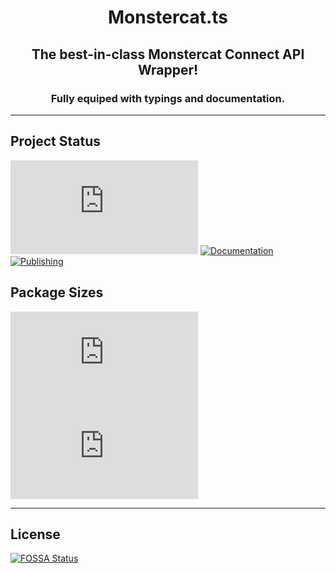 <div align="center">
  <p>
    <h1> Monstercat.ts </h1>
    <h2> The best-in-class Monstercat Connect API Wrapper! </h2>
    <h3> Fully equiped with typings and documentation. </h3>
  </p>
</div>

---

## Project Status
[![License](https://img.shields.io/github/license/quantumlytangled/monstercat.ts?style=for-the-badge&logo=github)](https://github.com/QuantumlyTangled/Monstercat.ts/blob/master/LICENCE.md)
[![Documentation](https://img.shields.io/github/workflow/status/quantumlytangled/monstercat.ts/Documentation?label=Documentation&style=for-the-badge&logo=github)](https://github.com/QuantumlyTangled/Monstercat.ts/actions?query=workflow%3ADocumentation)
[![Publishing](https://img.shields.io/github/workflow/status/quantumlytangled/monstercat.ts/Publish?label=Publishing&style=for-the-badge&logo=github)](https://github.com/QuantumlyTangled/Monstercat.ts/actions?query=workflow%3APublish)

## Package Sizes
[![Minzipped](https://img.shields.io/bundlephobia/minzip/monstercat.ts?style=for-the-badge&logo=npm)](https://bundlephobia.com/result?p=monstercat.ts)
[![Minified](https://img.shields.io/bundlephobia/min/monstercat.ts?style=for-the-badge&logo=npm)](https://bundlephobia.com/result?p=monstercat.ts)

---

## License
[![FOSSA Status](https://app.fossa.com/api/projects/git%2Bgithub.com%2FQuantumlyTangled%2FMonstercat.ts.svg?type=large)](https://app.fossa.com/projects/git%2Bgithub.com%2FQuantumlyTangled%2FMonstercat.ts?ref=badge_large)
